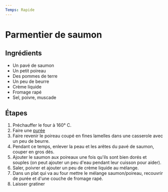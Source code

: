 ```yaml
---
Temps: Rapide
---
```


# Parmentier de saumon

## Ingrédients

- Un pavé de saumon
- Un petit poireau
- Des pommes de terre
- Un peu de beurre
- Crème liquide
- Fromage rapé
- Sel, poivre, muscade

## Étapes

1. Préchauffer le four à 160° C.
2. Faire une [purée](puree.md)
3. Faire revenir le poireau coupé en fines lamelles dans une casserole avec un
   peu de beurre.
4. Pendant ce temps, enlever la peau et les arêtes du pavé de saumon, couper en
   gros dés.
5. Ajouter le saumon aux poireaux une fois qu'ils sont bien dorés et souples
   (on peut ajouter un peu d'eau pendant leur cuisson pour aider).
6. Saler, poivrer et ajouter un peu de crème liquide au mélange.
7. Dans un plat qui va au four mettre le mélange saumon/poireau, recouvrir de
   purée et d'une couche de fromage rapé.
8. Laisser gratiner
